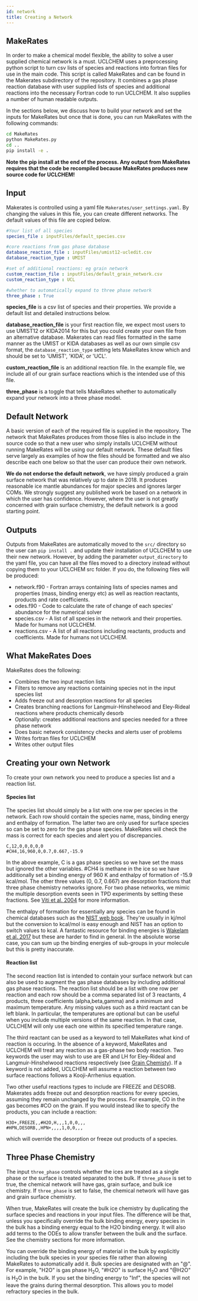 ```yaml
---
id: network
title: Creating a Network
---
```


## MakeRates
In order to make a chemical model flexible, the ability to solve a user supplied chemical network is a must. UCLCHEM uses a preprocessing python script to turn csv lists of species and reactions into fortran files for use in the main code. This script is called MakeRates and can be found in the Makerates subdirectory of the repository. It combines a gas phase reaction database with user supplied lists of species and additional reactions into the necessary Fortran code to run UCLCHEM. It also supplies a number of human readable outputs.

In the sections below, we discuss how to build your network and set the inputs for MakeRates but once that is done, you can run MakeRates with the following commands:

```bash
cd MakeRates
python MakeRates.py
cd ..
pip install -e . 
```

**Note the pip install at the end of the process. Any output from MakeRates requires that the code be recompiled because MakeRates produces new source code for UCLCHEM!**


## Input
Makerates is controlled using a yaml file `Makerates/user_settings.yaml`. By changing the values in this file, you can create different networks. The default values of this file are copied below.

```yaml
#Your list of all species
species_file : inputFiles/default_species.csv

#core reactions from gas phase database
database_reaction_file : inputFiles/umist12-ucledit.csv
database_reaction_type : UMIST

#set of additional reactions: eg grain network
custom_reaction_file : inputFiles/default_grain_network.csv
custom_reaction_type : UCL

#whether to automatically expand to three phase network
three_phase : True
```

**species_file** is a csv list of species and their properties. We provide a default list and detailed instructions below.

**database_reaction_file** is your first reaction file, we expect most users to use UMIST12 or KIDA2014 for this but you could create your own file from an alternative database. Makerates can read files formatted in the same manner as the UMIST or KIDA databases as well as our own simple csv format, the `database_reaction_type` setting lets MakeRates know which and should be set to 'UMIST', 'KIDA', or 'UCL'.

**custom_reaction_file** is an additional reaction file. In the example file, we include all of our grain surface reactions which is the intended use of this file. 

**three_phase** is a toggle that tells MakeRates whether to automatically expand your network into a three phase model.

## Default Network
A basic version of each of the required file is supplied in the repository. The network that MakeRates produces from those files is also include in the source code so that a new user who simply installs UCLCHEM without running MakeRates will be using our default network. These default files serve largely as examples of how the files should be formatted and we also describe each one below so that the user can produce their own network.

**We do not endorse the default network**, we have simply produced a grain surface network that was relatively up to date in 2018. It produces reasonable ice mantle abundances for major species and ignores larger COMs.  We strongly suggest any published work be based on a network in which the user has confidence. However, where the user is not greatly concerned with grain surface chemistry, the default network is a good starting point.

## Outputs

Outputs from MakeRates are automatically moved to the `src/` directory so the user can `pip install .` and update their installation of UCLCHEM to use their new network. However, by adding the parameter `output_directory` to the yaml file, you can have all the files moved to a directory instead without copying them to your UCLCHEM src folder. If you do, the following files will be produced:

- network.f90 - Fortran arrays containing lists of species names and properties (mass, binding energy etc) as well as reaction reactants, products and rate coefficients.
- odes.f90 - Code to calculate the rate of change of each species' abundance for the numerical solver
- species.csv - A list of all species in the network and their properties. Made for humans not UCLCHEM.
- reactions.csv - A list of all reactions including reactants, products and coefficients. Made for humans not UCLCHEM.

## What MakeRates Does

MakeRates does the following:

- Combines the two input reaction lists
- Filters to remove any reactions containing species not in the input species list
- Adds freeze out and desorption reactions for all species
- Creates branching reactions for Langmuir-Hinshelwood and Eley-Rideal reactions where products chemically desorb
- Optionally: creates additional reactions and species needed for a three phase network
- Does basic network consistency checks and alerts user of problems
- Writes fortran files for UCLCHEM
- Writes other output files

## Creating your own Network
To create your own network you need to produce a species list and a reaction list.

#### Species list
The species list should simply be a list with one row per species in the network. Each row should contain the species name, mass, binding energy and enthalpy of formation. The latter two are only used for surface species so can be set to zero for the gas phase species. MakeRates will check the mass is correct for each species and alert you of discrepancies.

```
C,12,0,0,0,0,0
#CH4,16,960,0,0.7,0.667,-15.9
```

In the above example, C is a gas phase species so we have set the mass but ignored the other variables. #CH4 is methane in the ice so we have additionally set a binding energy of 960 K and enthalpy of formation of -15.9 kcal/mol. The other three values (0, 0.7, 0.667) are desorption fractions that three phase chemistry networks ignore. For two phase networks, we mimic the multiple desorption events seen in TPD experiments by setting these fractions. See [Viti et al. 2004](https://ui.adsabs.harvard.edu/abs/2004MNRAS.354.1141V/abstract) for more information.

The enthalpy of formation for essentially any species can be found in chemical databases such as the [NIST web book](https://webbook.nist.gov/). They're usually in kj/mol but the conversion to kcal/mol is easy enough and NIST has an option to switch values to kcal. A fantastic resource for binding energies is [Wakelam et al. 2017](https://dx.doi.org/10.1016/j.molap.2017.01.002) but these are harder to find in general. In the absolute worse case, you can sum up the binding energies of sub-groups in your molecule but this is pretty inaccurate.

#### Reaction list
The second reaction list is intended to contain your surface network but can also be used to augment the gas phase databases by including additional gas phase reactions. The reaction list should be a list with one row per reaction and each row should be a comma separated list of 3 reactants, 4 products, three coefficients (alpha,beta,gamma) and a minimum and maximum temperature. Any missing values such as a third reactant can be left blank. In particular, the temperatures are optional but can be useful when you include multiple versions of the same reaction. In that case, UCLCHEM will only use each one within its specified temperature range.

The third reactant can be used as a keyword to tell MakeRates what kind of reaction is occuring. In the absence of a keyword, MakeRates and UCLCHEM will treat any reaction as a gas-phase two body reaction. Two keywords the user may wish to use are ER and LH for Eley-Rideal and Langmuir-Hinshelwood reactions respectively (see [Grain Chemisty](grain/)). If a keyword is not added, UCLCHEM will assume a reaction between two surface reactions follows a Kooji-Arrhenius equation.

Two other useful reactions types to include are FREEZE and DESORB. Makerates adds freeze out and desorption reactions for every species, assuming they remain unchanged by the process. For example, CO in the gas becomes #CO on the grain. If you would instead like to specify the products, you can include a reaction:

```
H3O+,FREEZE,,#H2O,H,,,1,0,0,,,
#HPN,DESORB,,HPN+,,,,1,0,0,,,
```
which will override the desorption or freeze out products of a species. 

## Three Phase Chemistry

The input ```three_phase``` controls whether the ices are treated as a single phase or the surface is treated separated to the bulk. If `three_phase` is set to true, the chemical network will have gas, grain surface, and bulk ice chemistry. If `three_phase` is set to false, the chemical network will have gas and grain surface chemistry.

When true, MakeRates will create the bulk ice chemistry by duplicating the surface species and reactions in your input files. The difference will be that, unless you specifically override the bulk binding energy, every species in the bulk has a binding energy equal to the H2O binding energy. It will also add terms to the ODEs to allow transfer between the bulk and the surface. See the chemistry sections for more information.

You can override the binding energy of material in the bulk by explicitly including the bulk species in your species file rather than allowing MakeRates to automatically add it. Bulk species are designated with an "@". For example, "H2O" is gas phase H$_2$O, "#H2O" is surface H$_2$O and "@H2O" is H$_2$O in the bulk. If you set the binding energy to "Inf", the species will not leave the grains during thermal desorption. This allows you to model refractory species in the bulk.
